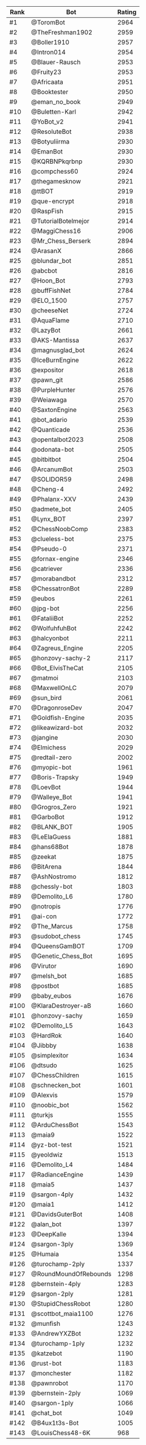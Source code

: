 Rank|Bot|Rating
---|---|---
#1|@ToromBot|2964
#2|@TheFreshman1902|2959
#3|@Boller1910|2957
#4|@Intron014|2954
#5|@Blauer-Rausch|2953
#6|@Fruity23|2953
#7|@Africaata|2951
#8|@Booktester|2950
#9|@eman_no_book|2949
#10|@Buletten-Karl|2942
#11|@YoBot_v2|2941
#12|@ResoluteBot|2938
#13|@Botyuliirma|2930
#14|@EmanBot|2930
#15|@KQRBNPkqrbnp|2930
#16|@compchess60|2924
#17|@thegamesknow|2921
#18|@ttBOT|2919
#19|@que-encrypt|2918
#20|@RaspFish|2915
#21|@TutorialBotelmejor|2914
#22|@MaggiChess16|2906
#23|@Mr_Chess_Berserk|2894
#24|@ArasanX|2866
#25|@blundar_bot|2851
#26|@abcbot|2816
#27|@Hoon_Bot|2793
#28|@buffFishNet|2784
#29|@ELO_1500|2757
#30|@cheeseNet|2724
#31|@AquaFlame|2710
#32|@LazyBot|2661
#33|@AKS-Mantissa|2637
#34|@magnusglad_bot|2624
#35|@IceBurnEngine|2622
#36|@expositor|2618
#37|@pawn_git|2586
#38|@PurpleHunter|2576
#39|@Weiawaga|2570
#40|@SaxtonEngine|2563
#41|@bot_adario|2539
#42|@Quanticade|2536
#43|@opentalbot2023|2508
#44|@odonata-bot|2505
#45|@bitbitbot|2504
#46|@ArcanumBot|2503
#47|@SOLIDOR59|2498
#48|@Cheng-4|2492
#49|@Phalanx-XXV|2439
#50|@admete_bot|2405
#51|@Lynx_BOT|2397
#52|@ChessNoobComp|2383
#53|@clueless-bot|2375
#54|@Pseudo-0|2371
#55|@fornax-engine|2346
#56|@catriever|2336
#57|@morabandbot|2312
#58|@ChessatronBot|2289
#59|@eubos|2261
#60|@jpg-bot|2256
#61|@FataliiBot|2252
#62|@WolfuhfuhBot|2242
#63|@halcyonbot|2211
#64|@Zagreus_Engine|2205
#65|@honzovy-sachy-2|2117
#66|@Bot_ElvisTheCat|2105
#67|@matmoi|2103
#68|@MaxwellOnLC|2079
#69|@sun_bird|2061
#70|@DragonroseDev|2047
#71|@Goldfish-Engine|2035
#72|@likeawizard-bot|2032
#73|@jangine|2030
#74|@Elmichess|2029
#75|@redtail-zero|2002
#76|@myopic-bot|1961
#77|@Boris-Trapsky|1949
#78|@LoevBot|1944
#79|@Walleye_Bot|1941
#80|@Grogros_Zero|1921
#81|@GarboBot|1912
#82|@BLANK_BOT|1905
#83|@LeElaGuess|1881
#84|@hans68Bot|1878
#85|@zeekat|1875
#86|@BitArena|1844
#87|@AshNostromo|1812
#88|@chessly-bot|1803
#89|@Demolito_L6|1780
#90|@notropis|1776
#91|@ai-con|1772
#92|@The_Marcus|1758
#93|@sudobot_chess|1745
#94|@QueensGamBOT|1709
#95|@Genetic_Chess_Bot|1695
#96|@Virutor|1690
#97|@melsh_bot|1685
#98|@postbot|1685
#99|@baby_eubos|1676
#100|@KlaraDestroyer-aB|1660
#101|@honzovy-sachy|1659
#102|@Demolito_L5|1643
#103|@HardRok|1640
#104|@Jibbby|1638
#105|@simplexitor|1634
#106|@dtsudo|1625
#107|@ChessChildren|1615
#108|@schnecken_bot|1601
#109|@Alexvis|1579
#110|@noobic_bot|1562
#111|@turkjs|1555
#112|@ArduChessBot|1543
#113|@maia9|1522
#114|@yz-bot-test|1521
#115|@yeoldwiz|1513
#116|@Demolito_L4|1484
#117|@RadianceEngine|1439
#118|@maia5|1437
#119|@sargon-4ply|1432
#120|@maia1|1412
#121|@DavidsGuterBot|1408
#122|@alan_bot|1397
#123|@DeepKalle|1394
#124|@sargon-3ply|1369
#125|@Humaia|1354
#126|@turochamp-2ply|1337
#127|@RoundMoundOfRebounds|1298
#128|@bernstein-4ply|1283
#129|@sargon-2ply|1281
#130|@StupidChessRobot|1280
#131|@scottbot_maia1100|1276
#132|@munfish|1243
#133|@AndrewYXZBot|1232
#134|@turochamp-1ply|1232
#135|@katzebot|1190
#136|@rust-bot|1183
#137|@monchester|1182
#138|@pawnrobot|1170
#139|@bernstein-2ply|1069
#140|@sargon-1ply|1066
#141|@chat_bot|1049
#142|@B4ux1t3s-Bot|1005
#143|@LouisChess48-6K|968
